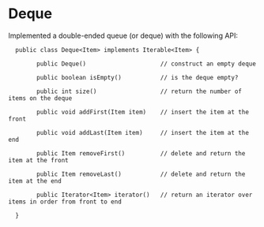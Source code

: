 Deque
=====

Implemented a double-ended queue (or deque) with the following API:


      public class Deque<Item> implements Iterable<Item> {
                  
            public Deque()                     // construct an empty deque
            
            public boolean isEmpty()           // is the deque empty?
            
            public int size()                  // return the number of items on the deque
            
            public void addFirst(Item item)    // insert the item at the front
            
            public void addLast(Item item)     // insert the item at the end
            
            public Item removeFirst()          // delete and return the item at the front
            
            public Item removeLast()           // delete and return the item at the end
            
            public Iterator<Item> iterator()   // return an iterator over items in order from front to end
            
      }
